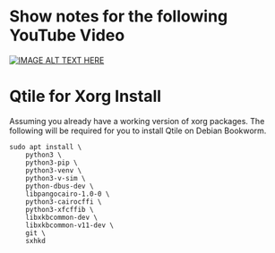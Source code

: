 Show notes for the following YouTube Video
==========================================
[![IMAGE ALT TEXT HERE](https://img.youtube.com/vi/fUBjLc5aUH8/0.jpg)](https://www.youtube.com/watch?v=fUBjLc5aUH8)

Qtile for Xorg Install
======================

Assuming you already have a working version of xorg packages.  The following will be required for you to install Qtile on Debian Bookworm.

```
sudo apt install \
    python3 \
    python3-pip \
    python3-venv \
    python3-v-sim \
    python-dbus-dev \
    libpangocairo-1.0-0 \
    python3-cairocffi \
    python3-xfcffib \
    libxkbcommon-dev \
    libxkbcommon-v11-dev \
    git \
    sxhkd

```
